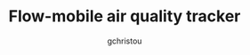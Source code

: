 ---
author: gchristou
title: Flow-mobile air quality tracker
year: 2018
image_url: /images/instrument-for checking-air-quality-thumb.png
caption: Flow is a small, palm-sized device designed to monitor air quality on the go. The upper portion of Flow has many small holes located all around the device to allow air to pass into the sensors beneath.Flow collects and stores air quality data throughout the day.To measure the Nitrogen Dioxide (NO2) and volatile organic comound (VOC) particles, the air is passed over a heated membrane which allows those particles to pass. The energy required to keep the membrane at 350 degrees Celsius is then recorded. Plume Labs has developed a neural network to process all the incoming data and to convert it into useful air quality readings. Flow haw also an app. The app's home screen is a timeline of days your Flow has recorded data. The top of the page shows today's data while connected. Scrolling through the list takes you through older entries. Each day is summarized with a location, the average AQI, and a severity rating. Tapping on an entry allows you to see the day in more detail, with average PM2.5, PM10, NO2, and VOC values displayed. 
license_url: https://plumelabs.com/en/flow/
license_text: mobile air quality tracker
categories:
  - Διάχυτος Υπολογισμός
  - Επίγνωση Πλαισίου
  - Τοποθεσία Χρήστη
  - Έξυπνη διεπαφή χρήστη
tags:
  - ποιότητα αέρα
---